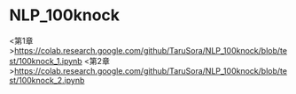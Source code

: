 # NLP_100knock

<第1章>https://colab.research.google.com/github/TaruSora/NLP_100knock/blob/test/100knock_1.ipynb
<第2章>https://colab.research.google.com/github/TaruSora/NLP_100knock/blob/test/100knock_2.ipynb
